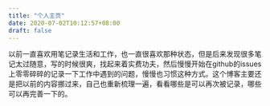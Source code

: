 ```yaml
---
title: "个人主页"
date: 2020-07-02T10:12:57+08:00
draft: false
---
```


以前一直喜欢用笔记录生活和工作，也一直很喜欢那种状态，但是后来发现很多笔记太过随意，写的时候很爽，找起来着实费功夫，然后慢慢开始在github的issues上零零碎碎的记录一下工作中遇到的问题，慢慢也习惯这种方式。这个博客主要还是把以前的内容挪过来，自己也重新梳理一遍，看看哪些是可以再次被记录，哪些可以再完善一下的。